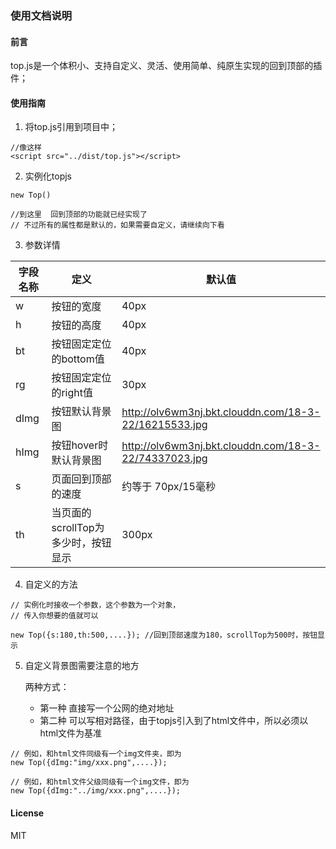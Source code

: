 ### 使用文档说明
#### 前言
top.js是一个体积小、支持自定义、灵活、使用简单、纯原生实现的回到顶部的插件；
#### 使用指南
1. 将top.js引用到项目中；

```
//像这样
<script src="../dist/top.js"></script>
```
2. 实例化topjs

```
new Top()

//到这里  回到顶部的功能就已经实现了
// 不过所有的属性都是默认的，如果需要自定义，请继续向下看
```
3. 参数详情

字段名称 | 定义 | 默认值
---|--- | ---
w | 按钮的宽度 | 40px
h | 按钮的高度 | 40px
bt | 按钮固定定位的bottom值 | 40px
rg | 按钮固定定位的right值  | 30px
dImg | 按钮默认背景图 | http://olv6wm3nj.bkt.clouddn.com/18-3-22/16215533.jpg 
hImg | 按钮hover时默认背景图 | http://olv6wm3nj.bkt.clouddn.com/18-3-22/74337023.jpg 
s | 页面回到顶部的速度 | 约等于 70px/15毫秒 
th | 当页面的scrollTop为多少时，按钮显示 | 300px


4. 自定义的方法

```
// 实例化时接收一个参数，这个参数为一个对象，
// 传入你想要的值就可以

new Top({s:180,th:500,....}); //回到顶部速度为180，scrollTop为500时，按钮显示

```
5. 自定义背景图需要注意的地方

    两种方式：
    -   第一种 直接写一个公网的绝对地址
    -   第二种 可以写相对路径，由于topjs引入到了html文件中，所以必须以html文件为基准
    
```
// 例如，和html文件同级有一个img文件夹，即为
new Top({dImg:"img/xxx.png",....});

// 例如，和html文件父级同级有一个img文件，即为
new Top({dImg:"../img/xxx.png",....});
```


#### License
MIT

